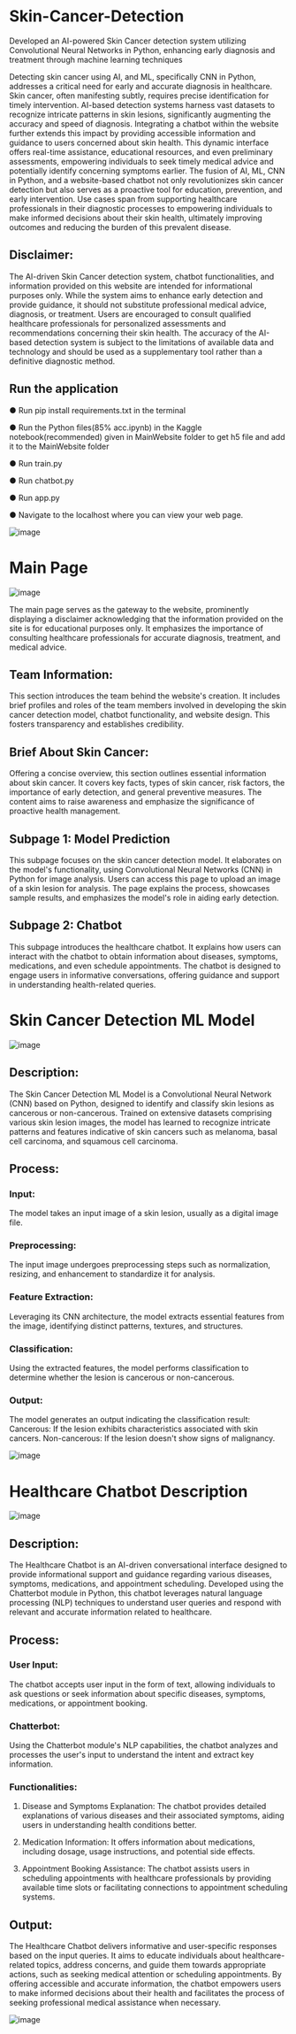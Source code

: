 # Skin-Cancer-Detection
Developed an AI-powered Skin Cancer detection system utilizing Convolutional Neural Networks in Python, enhancing early diagnosis and treatment through machine learning techniques

Detecting skin cancer using AI, and ML, specifically CNN in Python, addresses a critical need for early and accurate diagnosis in healthcare. Skin cancer, often manifesting subtly, requires precise identification for timely intervention. AI-based detection systems harness vast datasets to recognize intricate patterns in skin lesions, significantly augmenting the accuracy and speed of diagnosis. Integrating a chatbot within the website further extends this impact by providing accessible information and guidance to users concerned about skin health. This dynamic interface offers real-time assistance, educational resources, and even preliminary assessments, empowering individuals to seek timely medical advice and potentially identify concerning symptoms earlier. The fusion of AI, ML, CNN in Python, and a website-based chatbot not only revolutionizes skin cancer detection but also serves as a proactive tool for education, prevention, and early intervention. Use cases span from supporting healthcare professionals in their diagnostic processes to empowering individuals to make informed decisions about their skin health, ultimately improving outcomes and reducing the burden of this prevalent disease.

## Disclaimer:  
The AI-driven Skin Cancer detection system, chatbot functionalities, and information provided on this website are intended for informational purposes only. While the system aims to enhance early detection and provide guidance, it should not substitute professional medical advice, diagnosis, or treatment. Users are encouraged to consult qualified healthcare professionals for personalized assessments and recommendations concerning their skin health. The accuracy of the AI-based detection system is subject to the limitations of available data and technology and should be used as a supplementary tool rather than a definitive diagnostic method.

## Run the application
●	Run pip install requirements.txt in the terminal

●	Run the Python files(85% acc.ipynb) in the Kaggle notebook(recommended) given in MainWebsite folder to get h5 file and add it to the MainWebsite folder

●	Run train.py

●	Run chatbot.py

●	Run app.py

●	Navigate to the localhost where you can view your web page.

![image](https://github.com/saadmdsabah/AI-Enabled-car-parking-System/assets/103499208/32207286-2f3d-4a7d-8270-a8b9543da650)

# Main Page 

![image](https://github.com/saadmdsabah/Skin-Cancer-Detection/assets/103499208/06101a42-9a97-4dba-9bec-8827570ed6a8)


The main page serves as the gateway to the website, prominently displaying a disclaimer acknowledging that the information provided on the site is for educational purposes only. It emphasizes the importance of consulting healthcare professionals for accurate diagnosis, treatment, and medical advice.

## Team Information:
This section introduces the team behind the website's creation. It includes brief profiles and roles of the team members involved in developing the skin cancer detection model, chatbot functionality, and website design. This fosters transparency and establishes credibility.

## Brief About Skin Cancer:
Offering a concise overview, this section outlines essential information about skin cancer. It covers key facts, types of skin cancer, risk factors, the importance of early detection, and general preventive measures. The content aims to raise awareness and emphasize the significance of proactive health management.

## Subpage 1: Model Prediction
This subpage focuses on the skin cancer detection model. It elaborates on the model's functionality, using Convolutional Neural Networks (CNN) in Python for image analysis. Users can access this page to upload an image of a skin lesion for analysis. The page explains the process, showcases sample results, and emphasizes the model's role in aiding early detection.

## Subpage 2: Chatbot
This subpage introduces the healthcare chatbot. It explains how users can interact with the chatbot to obtain information about diseases, symptoms, medications, and even schedule appointments. The chatbot is designed to engage users in informative conversations, offering guidance and support in understanding health-related queries.

# Skin Cancer Detection ML Model

![image](https://github.com/saadmdsabah/Skin-Cancer-Detection/assets/103499208/ca5bc980-f140-497e-806d-202839bd0f0b)

## Description:
The Skin Cancer Detection ML Model is a Convolutional Neural Network (CNN) based on Python, designed to identify and classify skin lesions as cancerous or non-cancerous. Trained on extensive datasets comprising various skin lesion images, the model has learned to recognize intricate patterns and features indicative of skin cancers such as melanoma, basal cell carcinoma, and squamous cell carcinoma.

## Process:
### Input: 
The model takes an input image of a skin lesion, usually as a digital image file.

### Preprocessing:

The input image undergoes preprocessing steps such as normalization, resizing, and enhancement to standardize it for analysis.
### Feature Extraction:

Leveraging its CNN architecture, the model extracts essential features from the image, identifying distinct patterns, textures, and structures.
### Classification:

Using the extracted features, the model performs classification to determine whether the lesion is cancerous or non-cancerous.
### Output:

The model generates an output indicating the classification result:
Cancerous: If the lesion exhibits characteristics associated with skin cancers.
Non-cancerous: If the lesion doesn't show signs of malignancy.

![image](https://github.com/saadmdsabah/Skin-Cancer-Detection/assets/103499208/8562acbf-262b-4537-b217-ea0ae9b49b37)

# Healthcare Chatbot Description

![image](https://github.com/saadmdsabah/Skin-Cancer-Detection/assets/103499208/a01680c8-c51f-4e41-abe2-ddf71cd679db)

## Description:
The Healthcare Chatbot is an AI-driven conversational interface designed to provide informational support and guidance regarding various diseases, symptoms, medications, and appointment scheduling. Developed using the Chatterbot module in Python, this chatbot leverages natural language processing (NLP) techniques to understand user queries and respond with relevant and accurate information related to healthcare.

## Process:
### User Input:
The chatbot accepts user input in the form of text, allowing individuals to ask questions or seek information about specific diseases, symptoms, medications, or appointment booking.

### Chatterbot:
Using the Chatterbot module's NLP capabilities, the chatbot analyzes and processes the user's input to understand the intent and extract key information.

### Functionalities:

1) Disease and Symptoms Explanation:
The chatbot provides detailed explanations of various diseases and their associated symptoms, aiding users in understanding health conditions better.

2) Medication Information:
It offers information about medications, including dosage, usage instructions, and potential side effects.

3) Appointment Booking Assistance:
The chatbot assists users in scheduling appointments with healthcare professionals by providing available time slots or facilitating connections to appointment scheduling systems.

## Output:
The Healthcare Chatbot delivers informative and user-specific responses based on the input queries. It aims to educate individuals about healthcare-related topics, address concerns, and guide them towards appropriate actions, such as seeking medical attention or scheduling appointments. By offering accessible and accurate information, the chatbot empowers users to make informed decisions about their health and facilitates the process of seeking professional medical assistance when necessary.

![image](https://github.com/saadmdsabah/Skin-Cancer-Detection/assets/103499208/50ba38cb-1636-4464-8bbe-d2522425f0e0)

